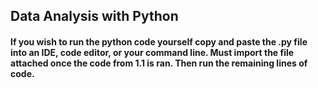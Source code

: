 ## Data Analysis with Python

#### If you wish to run the python code yourself copy and paste the .py file into an IDE, code editor, or your command line. Must import the file attached once the code from 1.1 is ran. Then run the remaining lines of code. 
